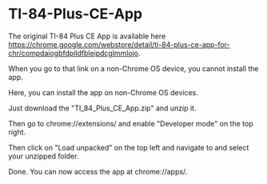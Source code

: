 # TI-84-Plus-CE-App

The original TI-84 Plus CE App is available here https://chrome.google.com/webstore/detail/ti-84-plus-ce-app-for-chr/compdaiogbfdpildfbleipdcglmmlojo.

When you go to that link on a non-Chrome OS device, you cannot install the app.

Here, you can install the app on non-Chrome OS devices.

Just download the "TI_84_Plus_CE_App.zip" and unzip it.

Then go to chrome://extensions/ and enable "Developer mode" on the top right.

Then click on "Load unpacked" on the top left and navigate to and select your unzipped folder.

Done. You can now access the app at chrome://apps/.
